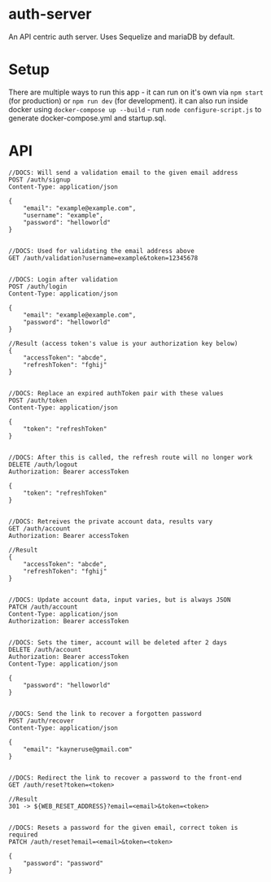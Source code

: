 # auth-server

An API centric auth server. Uses Sequelize and mariaDB by default.

# Setup

There are multiple ways to run this app - it can run on it's own via `npm start` (for production) or `npm run dev` (for development). it can also run inside docker using `docker-compose up --build` - run `node configure-script.js` to generate docker-compose.yml and startup.sql.

# API

```
//DOCS: Will send a validation email to the given email address
POST /auth/signup
Content-Type: application/json

{
	"email": "example@example.com",
	"username": "example",
	"password": "helloworld"
}


//DOCS: Used for validating the email address above
GET /auth/validation?username=example&token=12345678


//DOCS: Login after validation
POST /auth/login
Content-Type: application/json

{
	"email": "example@example.com",
	"password": "helloworld"
}

//Result (access token's value is your authorization key below)
{
	"accessToken": "abcde",
	"refreshToken": "fghij"
}


//DOCS: Replace an expired authToken pair with these values
POST /auth/token
Content-Type: application/json

{
	"token": "refreshToken"
}


//DOCS: After this is called, the refresh route will no longer work
DELETE /auth/logout
Authorization: Bearer accessToken

{
	"token": "refreshToken"
}


//DOCS: Retreives the private account data, results vary
GET /auth/account
Authorization: Bearer accessToken

//Result
{
	"accessToken": "abcde",
	"refreshToken": "fghij"
}


//DOCS: Update account data, input varies, but is always JSON
PATCH /auth/account
Content-Type: application/json
Authorization: Bearer accessToken


//DOCS: Sets the timer, account will be deleted after 2 days
DELETE /auth/account
Authorization: Bearer accessToken
Content-Type: application/json

{
	"password": "helloworld"
}


//DOCS: Send the link to recover a forgotten password
POST /auth/recover
Content-Type: application/json

{
	"email": "kayneruse@gmail.com"
}


//DOCS: Redirect the link to recover a password to the front-end
GET /auth/reset?token=<token>

//Result
301 -> ${WEB_RESET_ADDRESS}?email=<email>&token=<token>


//DOCS: Resets a password for the given email, correct token is required
PATCH /auth/reset?email=<email>&token=<token>

{
	"password": "password"
}
```
